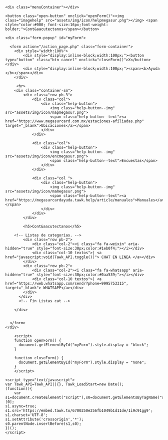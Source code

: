 <html>
<head>
<meta charset="utf-8">
    <meta name="viewport" content="width=device-width, initial-scale=1, shrink-to-fit=no">
    <link rel="stylesheet" href="https://cdnjs.cloudflare.com/ajax/libs/font-awesome/4.7.0/css/font-awesome.min.css">
    <!-- Bootstrap CSS -->
    <link rel="stylesheet" href="https://cdn.jsdelivr.net/npm/bootstrap@4.0.0/dist/css/bootstrap.min.css" integrity="sha384-Gn5384xqQ1aoWXA+058RXPxPg6fy4IWvTNh0E263XmFcJlSAwiGgFAW/dAiS6JXm" crossorigin="anonymous">
    <link href="assets/css/styletableshop.css" rel="stylesheet" type="text/css">
    <title>Seguimiento de Pedidos</title>
    <!--=== Favicon ===-->
    <link rel="shortcut icon" href="assets/img/ico.png" type="image/x-icon" />
    <link href="assets/css/styl.css" rel="stylesheet" type="text/css">
</head>
<body>
        
    <div class="menuContainer"></div>
    
    <button class="open-button" onclick="openForm()"><img class="imagehelp" src="assets/img/icon/helpmegasur.png"></img> <span style="color:#000; font-size:16px;font-weight: bolder;">Cont&aacutectanos</span></button>
    
    <div class="form-popup" id="myForm">
        
      <form action="/action_page.php" class="form-container">
        <div style="width:100%">
            <div style="display:inline-block;width:100px;"><button type="button" class="btn cancel" onclick="closeForm()">X</button></div>
            <div style="display:inline-block;width:100px;"><span><b>Ayuda </b></span></div>
        </div>
        
         <hr>
        <div class="container-sm">
            <div class="row pb-3">
                <div class="col">
                    <div class="help-button">
                        <img class="help-button--img" src="assets/img/icon/mapmegasur.png">
                        <span class="help-button--text"><a href="https://www.megasurcard.com.mx/estaciones-afiliadas.php" target="_blank">Ubicaciones</a></span>
                    </div>
                </div>
                
                <div class="col">
                    <div class="help-button">
                        <img class="help-button--img" src="assets/img/icon/encmegasur.png">
                        <span class="help-button--text">Encuestas</span>
                    </div>
                </div>
                
                <div class="col ">
                    <div class="help-button">
                        <img class="help-button--img" src="assets/img/icon/mamegasur.png">
                        <span class="help-button--text"><a href="https://megasurcardayuda.tawk.help/article/manuales">Manuales</a></span>
                    </div>
                </div>
            </div>
            
            <h5>Cont&aacutectanos</h5>
    
        <!-- Listas de categorias. -->
            <div class="row pb-2">
                <div class="col-2"><i class="fa fa-weixin" aria-hidden="true" style="font-size:30px;color:#1eb0f4;"></i></div>
                <div class="col-10 textos">| <a href="javascript:void(Tawk_API.toggle())"> CHAT EN LINEA </a></div>
            </div>
            <div class="row pb-2">
                <div class="col-2"><i class="fa fa-whatsapp" aria-hidden="true" style="font-size:30px;color:#0aa539;"></i></div>
                <div class="col-10 textos">| <a href="https://web.whatsapp.com/send/?phone=9995753315", target="_blank"> WHATSAPP</a></div>
            </div>
          </div>
          <!-- Fin Listas cat -->

        </div>
          
        
      </form>
    </div>

        <script>
        function openForm() {
          document.getElementById("myForm").style.display = "block";
        }
        
        function closeForm() {
          document.getElementById("myForm").style.display = "none";
        }
        </script>

</body>
    
<!--Start of Tawk.to Script-->
    <script type="text/javascript">
    var Tawk_API=Tawk_API||{}, Tawk_LoadStart=new Date();
    (function(){
        var s1=document.createElement("script"),s0=document.getElementsByTagName("script")[0];
    s1.async=true;
    s1.src='https://embed.tawk.to/6700250e256fb1049b1d11de/1i9c91gg9';
    s1.charset='UTF-8';
    s1.setAttribute('crossorigin','*');
    s0.parentNode.insertBefore(s1,s0);
    })();
    </script>
<!--End of Tawk.to Script-->
</html>
